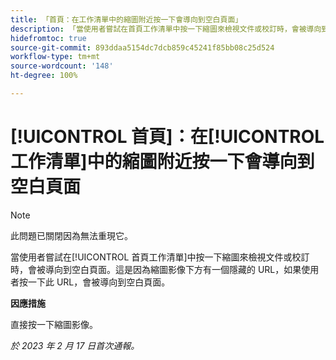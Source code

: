 ```yaml
---
title: 「首頁：在工作清單中的縮圖附近按一下會導向到空白頁面」
description: 「當使用者嘗試在首頁工作清單中按一下縮圖來檢視文件或校訂時，會被導向到空白頁面。這是因為縮圖影像下方有一個隱藏的 URL，如果使用者按一下此 URL，會被導向到空白頁面。」
hidefromtoc: true
source-git-commit: 893ddaa5154dc7dcb859c45241f85bb08c25d524
workflow-type: tm+mt
source-wordcount: '148'
ht-degree: 100%

---
```



# [!UICONTROL 首頁]：在[!UICONTROL 工作清單]中的縮圖附近按一下會導向到空白頁面

>[!NOTE]
>
>此問題已關閉因為無法重現它。

當使用者嘗試在[!UICONTROL 首頁工作清單]中按一下縮圖來檢視文件或校訂時，會被導向到空白頁面。這是因為縮圖影像下方有一個隱藏的 URL，如果使用者按一下此 URL，會被導向到空白頁面。

**因應措施**

直接按一下縮圖影像。

_於 2023 年 2 月 17 日首次通報。_

